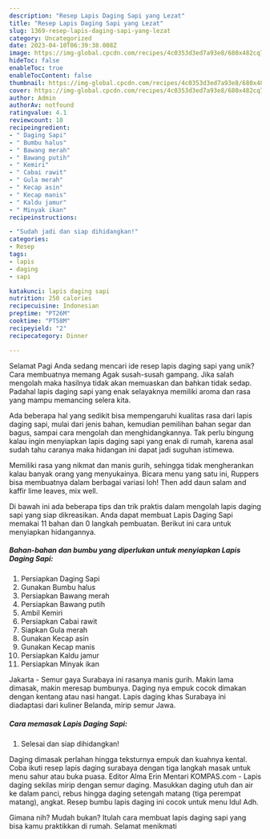 ```yaml
---
description: "Resep Lapis Daging Sapi yang Lezat"
title: "Resep Lapis Daging Sapi yang Lezat"
slug: 1369-resep-lapis-daging-sapi-yang-lezat
category: Uncategorized
date: 2023-04-10T06:39:38.008Z
image: https://img-global.cpcdn.com/recipes/4c0353d3ed7a93e8/680x482cq70/lapis-daging-sapi-foto-resep-utama.jpg
hideToc: false
enableToc: true
enableTocContent: false
thumbnail: https://img-global.cpcdn.com/recipes/4c0353d3ed7a93e8/680x482cq70/lapis-daging-sapi-foto-resep-utama.jpg
cover: https://img-global.cpcdn.com/recipes/4c0353d3ed7a93e8/680x482cq70/lapis-daging-sapi-foto-resep-utama.jpg
author: Admin
authorAv: notfound
ratingvalue: 4.1
reviewcount: 18
recipeingredient:
- " Daging Sapi"
- " Bumbu halus"
- " Bawang merah"
- " Bawang putih"
- " Kemiri"
- " Cabai rawit"
- " Gula merah"
- " Kecap asin"
- " Kecap manis"
- " Kaldu jamur"
- " Minyak ikan"
recipeinstructions:

- "Sudah jadi dan siap dihidangkan!"
categories:
- Resep
tags:
- lapis
- daging
- sapi

katakunci: lapis daging sapi 
nutrition: 250 calories
recipecuisine: Indonesian
preptime: "PT26M"
cooktime: "PT58M"
recipeyield: "2"
recipecategory: Dinner

---
```



Selamat Pagi Anda sedang mencari ide resep lapis daging sapi yang unik? Cara membuatnya memang Agak susah-susah gampang. Jika salah mengolah maka hasilnya tidak akan memuaskan dan bahkan tidak sedap. Padahal lapis daging sapi yang enak selayaknya memiliki aroma dan rasa yang mampu memancing selera kita.


Ada beberapa hal yang sedikit bisa mempengaruhi kualitas rasa dari lapis daging sapi, mulai dari jenis bahan, kemudian pemilihan bahan segar dan bagus, sampai cara mengolah dan menghidangkannya. Tak perlu bingung kalau ingin menyiapkan lapis daging sapi yang enak di rumah, karena asal sudah tahu caranya maka hidangan ini dapat jadi suguhan istimewa.

Memiliki rasa yang nikmat dan manis gurih, sehingga tidak mengherankan kalau banyak orang yang menyukainya. Bicara menu yang satu ini, Ruppers bisa membuatnya dalam berbagai variasi loh! Then add daun salam and kaffir lime leaves, mix well.


Di bawah ini ada beberapa tips dan trik praktis dalam mengolah lapis daging sapi yang siap dikreasikan. Anda dapat membuat Lapis Daging Sapi memakai 11 bahan dan 0 langkah pembuatan. Berikut ini cara untuk menyiapkan hidangannya.

<!--inarticleads1-->

##### Bahan-bahan dan bumbu yang diperlukan untuk menyiapkan Lapis Daging Sapi:

1. Persiapkan  Daging Sapi
1. Gunakan  Bumbu halus
1. Persiapkan  Bawang merah
1. Persiapkan  Bawang putih
1. Ambil  Kemiri
1. Persiapkan  Cabai rawit
1. Siapkan  Gula merah
1. Gunakan  Kecap asin
1. Gunakan  Kecap manis
1. Persiapkan  Kaldu jamur
1. Persiapkan  Minyak ikan


Jakarta - Semur gaya Surabaya ini rasanya manis gurih. Makin lama dimasak, makin meresap bumbunya. Daging nya empuk cocok dimakan dengan kentang atau nasi hangat. Lapis daging khas Surabaya ini diadaptasi dari kuliner Belanda, mirip semur Jawa. 

<!--inarticleads2-->

##### Cara memasak Lapis Daging Sapi:


1. Selesai dan siap dihidangkan!

Daging dimasak perlahan hingga teksturnya empuk dan kuahnya kental. Coba ikuti resep lapis daging surabaya dengan tiga langkah masak untuk menu sahur atau buka puasa. Editor Alma Erin Mentari KOMPAS.com - Lapis daging sekilas mirip dengan semur daging. Masukkan daging utuh dan air ke dalam panci, rebus hingga daging setengah matang (tiga perempat matang), angkat. Resep bumbu lapis daging ini cocok untuk menu Idul Adh. 

Gimana nih? Mudah bukan? Itulah cara membuat lapis daging sapi yang bisa kamu praktikkan di rumah. Selamat menikmati
